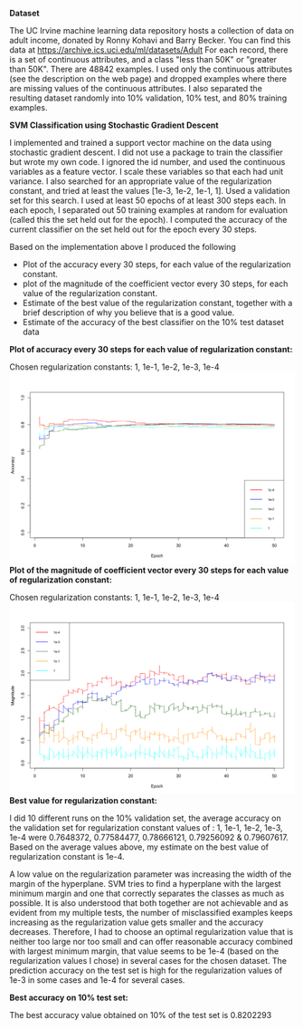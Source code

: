 **Dataset**

The UC Irvine machine learning data repository hosts a collection of data on adult income, donated by Ronny Kohavi and Barry Becker. You can find this data at https://archive.ics.uci.edu/ml/datasets/Adult For each record, there is a set of continuous attributes, and a class "less than 50K" or "greater than 50K". There are 48842 examples. I used only the continuous attributes (see the description on the web page) and dropped examples where there are missing values of the continuous attributes. I also separated the resulting dataset randomly into 10% validation, 10% test, and 80% training examples.

**SVM Classification using Stochastic Gradient Descent**

I implemented and trained a support vector machine on the data using stochastic gradient descent. I did not use a package to train the classifier but wrote my own code. I ignored the id number, and used the continuous variables as a feature vector. I scale these variables so that each had unit variance. I also searched for an appropriate value of the regularization constant, and tried at least the values [1e-3, 1e-2, 1e-1, 1]. Used a validation set for this search. I used at least 50 epochs of at least 300 steps each. In each epoch, I separated out 50 training examples at random for evaluation (called this the set held out for the epoch). I computed the accuracy of the current classifier on the set held out for the epoch every 30 steps.

Based on the implementation above I produced the following

+ Plot of the accuracy every 30 steps, for each value of the regularization constant.
+ plot of the magnitude of the coefficient vector every 30 steps, for each value of the regularization constant.
+ Estimate of the best value of the regularization constant, together with a brief description of why you believe that is a good value.
+ Estimate of the accuracy of the best classifier on the 10% test dataset data

**Plot of accuracy every 30 steps for each value of regularization constant:**

Chosen regularization constants: 1, 1e-1, 1e-2, 1e-3, 1e-4
<img src="Epoch_vs_Accuracy_6.png">
**Plot of the magnitude of coefficient vector every 30 steps for each value of regularization constant:**

Chosen regularization constants: 1, 1e-1, 1e-2, 1e-3, 1e-4
<img src="Epoch_vs_Magnitude_6.png">
**Best value for regularization constant:**

I did 10 different runs on the 10% validation set, the average accuracy on the validation set for regularization constant values of : 1, 1e-1, 1e-2, 1e-3, 1e-4 were 0.7648372, 0.77584477, 0.78666121, 0.79256092 & 0.79607617. Based on the average values above, my estimate on the best value of regularization constant is 1e-4. 

A low value on the regularization parameter was increasing the width of the margin of the hyperplane. SVM tries to find a hyperplane with the largest minimum margin and one that correctly separates the classes as much as possible. It is also understood that both together are not achievable and as evident from my multiple tests, the number of misclassified examples keeps increasing as the regularization value gets smaller and the accuracy decreases. Therefore, I had to choose an optimal regularization value that is neither too large nor too small and can offer reasonable accuracy combined with largest minimum margin, that value seems to be 1e-4 (based on the regularization values I chose) in several cases for the chosen dataset. The prediction accuracy on the test set is high for the regularization values of 1e-3 in some cases and 1e-4 for several cases.  

**Best accuracy on 10% test set:**

The best accuracy value obtained on 10% of the test set is 0.8202293
